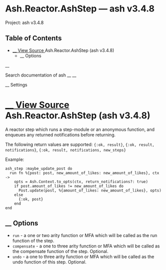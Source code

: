 # Ash.Reactor.AshStep — ash v3.4.8

Project: ash v3.4.8

## Table of Contents

- [ __ View Source ](external_link) Ash.Reactor.AshStep (ash v3.4.8)
  - __ Options

__

Search documentation of ash __ __

__ Settings

#  [ __ View Source ](external_link) Ash.Reactor.AshStep (ash v3.4.8)

A reactor step which runs a step-module or an anonymous function, and enqueues any returned notifications before returning.

The following return values are supported: `{:ok, result}`, `{:ok, result, notifications}`, `{:ok, result, notifications, new_steps}`

Example:
    
    
    ash_step :maybe_update_post do
      run fn %{post: post, new_amount_of_likes: new_amount_of_likes}, ctx ->
        opts = Ash.Context.to_opts(ctx, return_notifications?: true)
        if post.amount_of_likes != new_amount_of_likes do
          Post.update(post, %{amount_of_likes: new_amount_of_likes}, opts)
        else
          {:ok, post}
        end
    end

##  __ Options

  * `run` \- a one or two arity function or MFA which will be called as the run function of the step.
  * `compensate` \- a one to three arity function or MFA which will be called as the compensate function of the step. Optional.
  * `undo` \- a one to three arity function or MFA which will be called as the undo function of this step. Optional.


